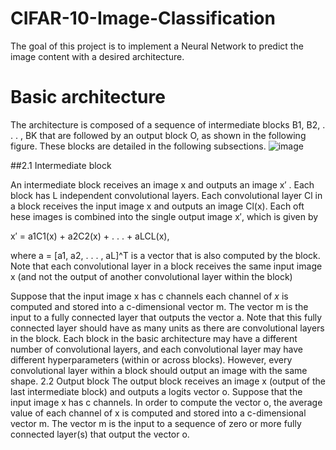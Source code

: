# CIFAR-10-Image-Classification

The goal of this project is to implement a Neural Network to predict the image content with a desired architecture.
# Basic architecture
The architecture is composed of a sequence of intermediate blocks B1, B2, . . . , BK that are followed by an output block O, as shown in the following figure. These blocks are detailed in the following subsections.
![image](https://github.com/dibahk/CIFAR-10-Image-Classification/assets/98983201/c718381b-467d-4fd4-8c44-aa07f13c461c)

##2.1 Intermediate block 

An intermediate block receives an image x and outputs an image x′ . Each block has L independent convolutional layers. Each convolutional layer Cl in a block receives the input image x and outputs an image Cl(x). Each oft hese images is combined into the single output image x′, which is given by

x′ = a1C1(x) + a2C2(x) + . . . + aLCL(x),

where a = [a1, a2, . . . , aL]^T is a vector that is also computed by the block. Note that each convolutional layer in a block receives the same input image x (and not the output of another convolutional layer within the block)

Suppose that the input image x has c channels each channel of *x* is computed and stored into a c-dimensional vector m. The vector m is the input to a fully connected layer that outputs the vector a. Note that this fully connected layer should have as many units as there are convolutional layers in the block.
Each block in the basic architecture may have a different number of convolutional layers, and each convolutional
layer may have different hyperparameters (within or across blocks). However, every convolutional layer
within a block should output an image with the same shape.
2.2 Output block
The output block receives an image x (output of the last intermediate block) and outputs a logits vector o.
Suppose that the input image x has c channels. In order to compute the vector o, the average value of each
channel of x is computed and stored into a c-dimensional vector m. The vector m is the input to a sequence of
zero or more fully connected layer(s) that output the vector o.

